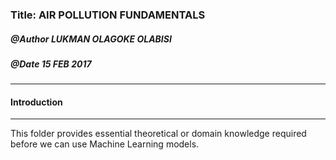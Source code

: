
### Title:  AIR POLLUTION FUNDAMENTALS
##### @Author LUKMAN OLAGOKE OLABISI
##### @Date 15 FEB 2017


---------
#### Introduction
-----------
This folder provides essential theoretical or domain  knowledge required before we can use Machine Learning models.
